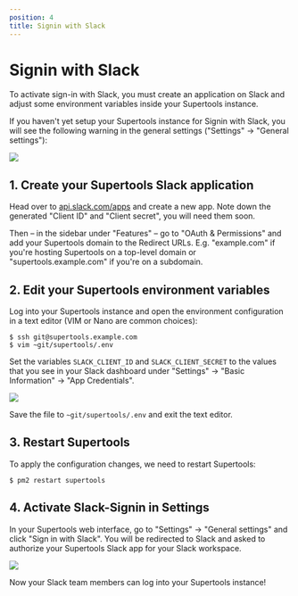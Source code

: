 ```yaml
---
position: 4
title: Signin with Slack
---
```


# Signin with Slack

To activate sign-in with Slack, you must create an application on Slack and adjust some environment variables inside your Supertools instance.

If you haven't yet setup your Supertools instance for Signin with Slack, you will see the following warning in the general settings ("Settings" -> "General settings"):

<!-- Screenshot of "Slack must be configured" warning message -->
<img srcset="/public/images/docs/getting-started/slack-signin-missing-env@2x.png 2x, /public/images/docs/getting-started/slack-signin-missing-env.png" src="/public/images/docs/getting-started/slack-signin-missing-env.png">

## 1. Create your Supertools Slack application

Head over to [api.slack.com/apps](https://api.slack.com/apps) and create a new app. Note down the generated "Client ID" and "Client secret", you will need them soon.

Then – in the sidebar under "Features" – go to "OAuth & Permissions" and add your Supertools domain to the Redirect URLs. E.g. "example.com" if you're hosting Supertools on a top-level domain or "supertools.example.com" if you're on a subdomain.

## 2. Edit your Supertools environment variables

Log into your Supertools instance and open the environment configuration in a text editor (VIM or Nano are common choices):

```
$ ssh git@supertools.example.com
$ vim ~git/supertools/.env
```

Set the variables `SLACK_CLIENT_ID` and `SLACK_CLIENT_SECRET` to the values that you see in your Slack dashboard under "Settings" -> "Basic Information" -> "App Credentials".

<!-- Screenshot of Slack credentials -->
<img srcset="/public/images/docs/getting-started/slack-signin-app-credentials@2x.png 2x, /public/images/docs/getting-started/slack-signin-app-credentials.png" src="/public/images/docs/getting-started/slack-signin-app-credentials.png">

Save the file to `~git/supertools/.env` and exit the text editor.

## 3. Restart Supertools

To apply the configuration changes, we need to restart Supertools:

```
$ pm2 restart supertools
```

## 4. Activate Slack-Signin in Settings

In your Supertools web interface, go to "Settings" -> "General settings" and click "Sign in with Slack". You will be redirected to Slack and asked to authorize your Supertools Slack app for your Slack workspace.

<!-- Screenshot of Slack signin available -->
<img srcset="/public/images/docs/getting-started/slack-signin-available@2x.png 2x, /public/images/docs/getting-started/slack-signin-available.png" src="/public/images/docs/getting-started/slack-signin-available.png">

Now your Slack team members can log into your Supertools instance!

